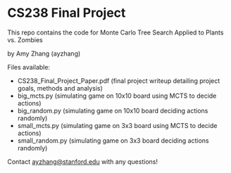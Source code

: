 # CS238 Final Project

This repo contains the code for Monte Carlo Tree Search Applied to Plants vs. Zombies

by Amy Zhang (ayzhang)

Files available:
- CS238_Final_Project_Paper.pdf (final project writeup detailing project goals, methods and analysis)
- big_mcts.py (simulating game on 10x10 board using MCTS to decide actions)
- big_random.py (simulating game on 10x10 board deciding actions randomly)
- small_mcts.py (simulating game on 3x3 board using MCTS to decide actions)
- small_random.py (simulating game on 3x3 board deciding actions randomly)

Contact ayzhang@stanford.edu with any questions!

